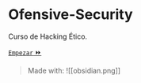 # Ofensive-Security
Curso de Hacking Ético.

[`Empezar` ⏩](1.%20Contenido%20📃.md)

> Made with:
> ![[obsidian.png]]